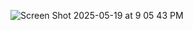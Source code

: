 ![Screen Shot 2025-05-19 at 9 05 43 PM](https://github.com/user-attachments/assets/c3738000-be8a-4185-81f6-0b83a8acc7ef)
